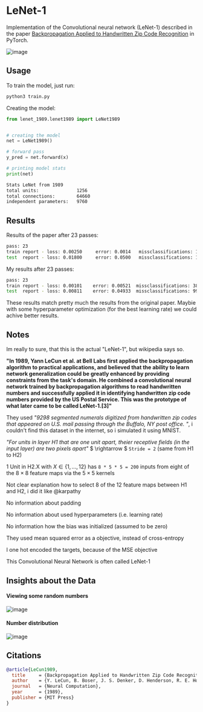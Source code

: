 # LeNet-1
Implementation of the Convolutional neural network (LeNet-1) described in the paper [Backpropagation Applied to Handwritten Zip Code Recognition](https://ieeexplore.ieee.org/document/6795724) in PyTorch.


![image](res/architecture.png)

## Usage

To train the model, just run:
```bash
python3 train.py
```

Creating the model:
```python
from lenet_1989.lenet1989 import LeNet1989


# creating the model
net = LeNet1989()

# forward pass
y_pred = net.forward(x)

# printing model stats
print(net)
```

```bash
Stats LeNet from 1989
total units:              1256
total connections:        64660
independent parameters:   9760
```


## Results

Results of the paper after 23 passes:

```bash
pass: 23
train report - loss: 0.00250     error: 0.0014   missclassifications: 10
test  report - loss: 0.01800     error: 0.0500   missclassifications: 102
```
My results after 23 passes:

```bash
pass: 23
train report - loss: 0.00101    error: 0.00521  missclassifications: 38
test  report - loss: 0.00811    error: 0.04933  missclassifications: 99
```

These results match pretty much the results from the original paper. Maybie with some hyperparameter optimization (for the best learning rate) we could achive better results.

## Notes

Im really to sure, that this is the actual "LeNet-1", but wikipedia says so.

**"In 1989, Yann LeCun et al. at Bell Labs first applied the backpropagation algorithm to practical applications, and believed that the ability to learn network generalization could be greatly enhanced by providing constraints from the task's domain. He combined a convolutional neural network trained by backpropagation algorithms to read handwritten numbers and successfully applied it in identifying handwritten zip code numbers provided by the US Postal Service. This was the prototype of what later came to be called LeNet-1.[3]"**

They used *"9298 segmented numerals digitized from handwritten zip codes that appeared on U.S. mail passing through the Buffalo, NY post office. "*, i couldn't find this dataset in the internet, so i simulated it using MNIST.

*"For units in layer H1 that are one unit apart, theier receptive fields (in the input layer) are two pixels apart"* $ \rightarrow $ `Stride = 2` (same from H1 to H2)

1 Unit in H2.X with $X \in \{1, ..., 12\}$ has `8 * 5 * 5 = 200` inputs from eight of the $8 \times 8$ feature maps via the $5 \times 5$ kernels

Not clear explanation how to select 8 of the 12 feature maps between H1 and H2, i did it like @karpathy

No information about padding

No information about used hyperparameters (i.e. learning rate)

No information how the bias was initialized (assumed to be zero)

They used mean squared error as a objective, instead of cross-entropy

I one hot encoded the targets, because of the MSE objective

This Convolutional Neural Network is often called LeNet-1

## Insights about the Data

#### Viewing some random numbers

![image](res/random_numbers.png)

#### Number distribution

![image](res/number_distribution.png)

## Citations

```bibtex
@article{LeCun1989,
  title     = {Backpropagation Applied to Handwritten Zip Code Recognition},
  author    = {Y. LeCun, B. Boser, J. S. Denker, D. Henderson, R. E. Howard, W. Hubbard, L. D. Jackel},
  journal   = {Neural Computation},
  year      = {1989},
  publisher = {MIT Press}
}
```